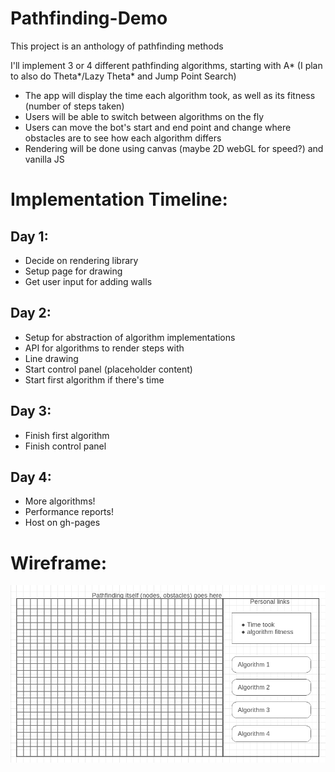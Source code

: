 # Pathfinding-Demo
This project is an anthology of pathfinding methods


I'll implement 3 or 4 different pathfinding algorithms, starting with A* 
  (I plan to also do Theta*/Lazy Theta* and Jump Point Search)
  
* The app will display the time each algorithm took, as well as its fitness (number of steps taken)
* Users will be able to switch between algorithms on the fly
* Users can move the bot's start and end point and change where obstacles are to see how each algorithm differs
* Rendering will be done using canvas (maybe 2D webGL for speed?) and vanilla JS


# Implementation Timeline:

## Day 1:
* Decide on rendering library
* Setup page for drawing
* Get user input for adding walls

## Day 2:
* Setup for abstraction of algorithm implementations
* API for algorithms to render steps with
* Line drawing
* Start control panel (placeholder content)
* Start first algorithm if there's time

## Day 3:
* Finish first algorithm
* Finish control panel

## Day 4: 
* More algorithms!
* Performance reports!
* Host on gh-pages

# Wireframe:
![Wireframe](wireframe.png?raw=true "Wireframe")




